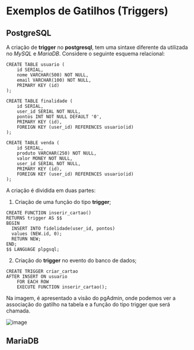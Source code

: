 # Exemplos de Gatilhos (Triggers)

## PostgreSQL

A criação de **trigger** no **postgresql**, tem uma sintaxe diferente da utilizada no _MySQL_ e _MariaDB_. Considere o seguinte esquema relacional:

```plpgsql
CREATE TABLE usuario ( 
	id SERIAL,
	nome VARCHAR(500) NOT NULL, 
	email VARCHAR(100) NOT NULL,
	PRIMARY KEY (id) 
);

CREATE TABLE finalidade ( 
	id SERIAL,
	user_id SERIAL NOT NULL, 
	pontos INT NOT NULL DEFAULT '0',
	PRIMARY KEY (id),
	FOREIGN KEY (user_id) REFERENCES usuario(id) 
);

CREATE TABLE venda ( 
	id SERIAL,
	produto VARCHAR(250) NOT NULL, 
	valor MONEY NOT NULL,
	user_id SERIAL NOT NULL,
	PRIMARY KEY (id),
	FOREIGN KEY (user_id) REFERENCES usuario(id)
);
```

A criação é dividida em duas partes:

1) Criação de uma função do tipo **trigger**;
```PLpgSQL
CREATE FUNCTION inserir_cartao() 
RETURNS trigger AS $$
BEGIN
  INSERT INTO fidelidade(user_id, pontos) 
  values (NEW.id, 0);
  RETURN NEW;
END;
$$ LANGUAGE plpgsql;
```

2) Criação do **trigger** no evento do banco de dados;
```PLpgSQL
CREATE TRIGGER criar_cartao 
AFTER INSERT ON usuario
    FOR EACH ROW 
    EXECUTE FUNCTION inserir_cartao();
```

Na imagem, é apresentado a visão do pgAdmin, onde podemos ver a associação do gatilho na tabela e a função do tipo trigger que será chamada.

![image](https://user-images.githubusercontent.com/2486325/166718849-c7d59d2c-aa64-4f7d-aa4e-255ace3b4662.png)

## MariaDB
